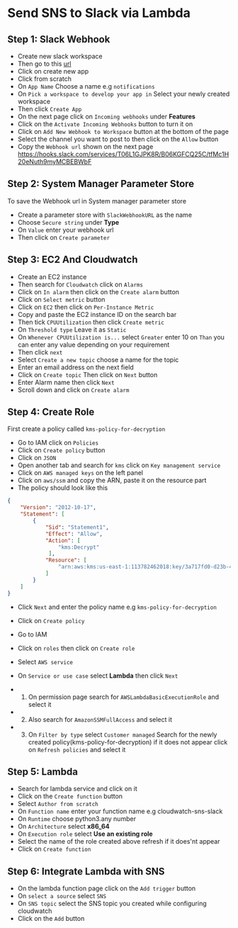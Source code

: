 # Send SNS to Slack via Lambda

## Step 1: Slack Webhook
- Create new slack workspace
- Then go to this [url](https://api.slack.com/apps?new_app=1)
- Click on create new app 
- Click from scratch
- On `App Name` Choose a name e.g `notifications`
- On `Pick a workspace to develop your app in` Select your newly created workspace
- Then click `Create App`
- On the next page click on `Incoming webhooks` under **Features**
- Click on the `Activate Incoming Webhooks` button to turn it on 
- Click on `Add New Webhook to Workspace` button at the bottom of the page
- Select the channel you want to post to then click on the `Allow` button
- Copy the `Webhook url` shown on the next page https://hooks.slack.com/services/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

## Step 2: System Manager Parameter Store
To save the Webhook url in System manager parameter store
- Create a parameter store with `SlackWebhookURL` as the name
- Choose `Secure string` under **Type**
- On `Value` enter your webhook url
- Then click on `Create parameter`

## Step 3: EC2 And Cloudwatch
- Create an EC2 instance
- Then search for `Cloudwatch` click on `Alarms`
- Click on `In alarm` then click on the `Create alarm` button
- Click on `Select metric` button
- Click on `EC2` then click on `Per-Instance Metric`
- Copy and paste the EC2 instance ID on the search bar
- Then tick `CPUUtilization` then click `Create metric`
- On `Threshold type` Leave it as `Static`
- On `Whenever CPUUtilization is...` select `Greater` enter 10 on `Than` you can enter any value depending on your requirement
- Then click `next`
- Select `Create a new topic` choose a name for the topic
- Enter an email address on the next field
- Click on `Create topic` Then click on `Next` button
- Enter Alarm name then click `Next`
- Scroll down and click on `Create alarm`

## Step 4: Create Role
First create a policy called `kms-policy-for-decryption`
- Go to IAM click on `Policies`
- Click on `Create policy` button
- Click on `JSON`
- Open another tab and search for `kms` click on `Key management service`
- Click on `AWS managed keys` on the left panel
- Click on `aws/ssm` and copy the ARN, paste it on the resource part
- The policy should look like this
```json
{
	"Version": "2012-10-17",
	"Statement": [
		{
			"Sid": "Statement1",
			"Effect": "Allow",
			"Action": [
			    "kms:Decrypt"
			 ],
			"Resource": [
			    "arn:aws:kms:us-east-1:113782462018:key/3a717fd0-d23b-447a-8fc9-a6199952a649"
			]
		}
	]
}

```
- Click `Next` and enter the policy name e.g `kms-policy-for-decryption`
- Click on `Create policy`

- Go to IAM 
- Click on `roles` then click on `Create role`
- Select `AWS service`
- On `Service or use case` select **Lambda** then click `Next`
- 1. On permission page search for `AWSLambdaBasicExecutionRole` and select it
- 2. Also search for `AmazonSSMFullAccess` and select it
- 3. On `Filter by type` select `Customer managed` Search for the newly created policy(kms-policy-for-decryption) if it does not appear click on `Refresh policies` and select it

## Step 5: Lambda
- Search for lambda service and click on it
- Click on the `Create function` button
- Select `Author from scratch`
- On `Function name` enter your function name e.g cloudwatch-sns-slack
- On `Runtime` choose python3.any number
- On `Architecture` select **x86_64**
- On `Execution role` select **Use an existing role**
- Select the name of the role created above refresh if it does'nt appear 
- Click on `Create function`

## Step 6: Integrate Lambda with SNS
- On the lambda function page click on the `Add trigger` button
- On `select a source` select `SNS`
- On `SNS topic` select the SNS topic you created while configuring cloudwatch
- Click on the `Add` button